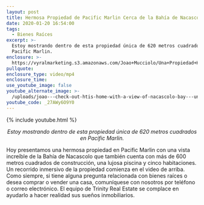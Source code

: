 ```yaml
---
layout: post
title: Hermosa Propiedad de Pacific Marlin Cerca de la Bahía de Nacascolo
date: 2020-01-20 16:54:00
tags:
  - Bienes Raíces
excerpt: >-
  Estoy mostrando dentro de esta propiedad única de 620 metros cuadrados en
  Pacific Marlin.
enclosure: >-
  https://vyralmarketing.s3.amazonaws.com/Joao+Mucciolo/Una+Propiedad+Hermosa+de+Pacific+Marlin+Cerca+de+la+Bahia+de+Nacascolo.mp4
pullquote:
enclosure_type: video/mp4
enclosure_time:
use_youtube_image: false
youtube_alternate_image: >-
  /uploads/joao---check-out-htis-home-with-a-view-of-nacascolo-bay---una-propiedad-hermosa-de-pacific-marlin-youtube.jpg
youtube_code: _27AWy6O9Y0
---
```


{% include youtube.html %}

<p style="text-align:center;"><em>Estoy mostrando dentro de esta propiedad &uacute;nica de 620 metros cuadrados en Pacific Marlin.</em></p>

Hoy presentamos una hermosa propiedad en Pacific Marlin con una vista incre&iacute;ble de la Bah&iacute;a de Nacascolo que tambi&eacute;n cuenta con m&aacute;s de 600 metros cuadrados de construcci&oacute;n, una lujosa piscina y cinco habitaciones. Un recorrido inmersivo de la propiedad comienza en el video de arriba. Como siempre, si tiene alguna pregunta relacionada con bienes ra&iacute;ces o desea comprar o vender una casa, comun&iacute;quese con nosotros por tel&eacute;fono o correo electr&oacute;nico. El equipo de Trinity Real Estate se complace en ayudarlo a hacer realidad sus sue&ntilde;os inmobiliarios.